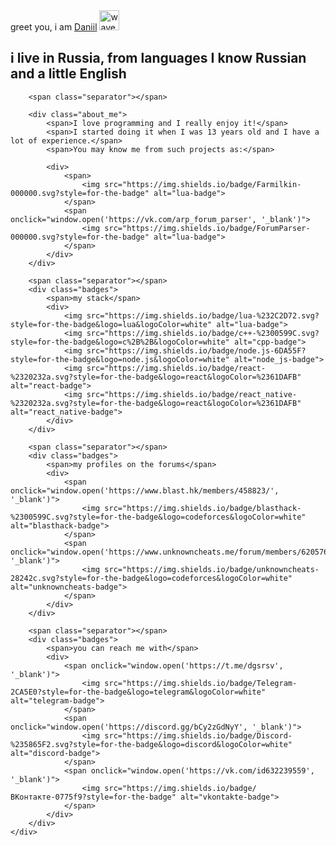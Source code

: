 <div class="wrapper">
    <div class="inner-wrapper">
        <div class="header">
            <span>greet you, i am <a href="https://vk.com/id632239559">Daniil</a> <img src="https://github.com/blackcater/blackcater/raw/main/images/Hi.gif" height="32px" alt="wave-emoji"></span>
        </div>
        <h2>i live in Russia, from languages I know Russian and a little English</h2>

        <span class="separator"></span>

        <div class="about_me">
            <span>I love programming and I really enjoy it!</span>
            <span>I started doing it when I was 13 years old and I have a lot of experience.</span>
            <span>You may know me from such projects as:</span>

            <div>
                <span>
                    <img src="https://img.shields.io/badge/Farmilkin-000000.svg?style=for-the-badge" alt="lua-badge">
                </span>
                <span onclick="window.open('https://vk.com/arp_forum_parser', '_blank')">
                    <img src="https://img.shields.io/badge/ForumParser-000000.svg?style=for-the-badge" alt="lua-badge">
                </span>
            </div>
        </div>

        <span class="separator"></span>
        <div class="badges">
            <span>my stack</span>
            <div>
                <img src="https://img.shields.io/badge/lua-%232C2D72.svg?style=for-the-badge&logo=lua&logoColor=white" alt="lua-badge">
                <img src="https://img.shields.io/badge/c++-%2300599C.svg?style=for-the-badge&logo=c%2B%2B&logoColor=white" alt="cpp-badge">
                <img src="https://img.shields.io/badge/node.js-6DA55F?style=for-the-badge&logo=node.js&logoColor=white" alt="node_js-badge">
                <img src="https://img.shields.io/badge/react-%2320232a.svg?style=for-the-badge&logo=react&logoColor=%2361DAFB" alt="react-badge">
                <img src="https://img.shields.io/badge/react_native-%2320232a.svg?style=for-the-badge&logo=react&logoColor=%2361DAFB" alt="react_native-badge">
            </div>
        </div>

        <span class="separator"></span>
        <div class="badges">
            <span>my profiles on the forums</span>
            <div>
                <span onclick="window.open('https://www.blast.hk/members/458823/', '_blank')">
                    <img src="https://img.shields.io/badge/blasthack-%2300599C.svg?style=for-the-badge&logo=codeforces&logoColor=white" alt="blasthack-badge">
                </span>
                <span onclick="window.open('https://www.unknowncheats.me/forum/members/6205766.html', '_blank')">
                    <img src="https://img.shields.io/badge/unknowncheats-28242c.svg?style=for-the-badge&logo=codeforces&logoColor=white" alt="unknowncheats-badge">
                </span>
            </div>
        </div>

        <span class="separator"></span>
        <div class="badges">
            <span>you can reach me with</span>
            <div>
                <span onclick="window.open('https://t.me/dgsrsv', '_blank')">
                    <img src="https://img.shields.io/badge/Telegram-2CA5E0?style=for-the-badge&logo=telegram&logoColor=white" alt="telegram-badge">
                </span>
                <span onclick="window.open('https://discord.gg/bCy2zGdNyY', '_blank')">
                    <img src="https://img.shields.io/badge/Discord-%235865F2.svg?style=for-the-badge&logo=discord&logoColor=white" alt="discord-badge">
                </span>
                <span onclick="window.open('https://vk.com/id632239559', '_blank')">
                    <img src="https://img.shields.io/badge/ВКонтакте-0775f9?style=for-the-badge" alt="vkontakte-badge">
                </span>
            </div>
        </div>
    </div>
</div>
